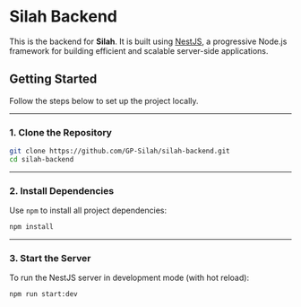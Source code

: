 # Silah Backend

This is the backend for **Silah**. It is built using [NestJS](https://nestjs.com/), a progressive Node.js framework for building efficient and scalable server-side applications.

## Getting Started

Follow the steps below to set up the project locally.

---

### 1. Clone the Repository

```bash
git clone https://github.com/GP-Silah/silah-backend.git
cd silah-backend
```

---

### 2. Install Dependencies

Use `npm` to install all project dependencies:

```bash
npm install
```

---

### 3. Start the Server

To run the NestJS server in development mode (with hot reload):

```bash
npm run start:dev
```
